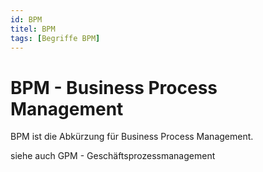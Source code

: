 ```yaml
---
id: BPM
titel: BPM
tags: [Begriffe BPM]
---
```


# BPM - Business Process Management

BPM ist die Abkürzung für Business Process Management.

siehe auch GPM - Geschäftsprozessmanagement

